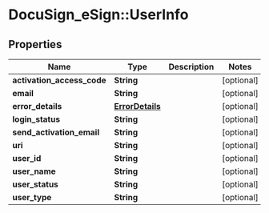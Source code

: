 # DocuSign_eSign::UserInfo

## Properties
Name | Type | Description | Notes
------------ | ------------- | ------------- | -------------
**activation_access_code** | **String** |  | [optional] 
**email** | **String** |  | [optional] 
**error_details** | [**ErrorDetails**](ErrorDetails.md) |  | [optional] 
**login_status** | **String** |  | [optional] 
**send_activation_email** | **String** |  | [optional] 
**uri** | **String** |  | [optional] 
**user_id** | **String** |  | [optional] 
**user_name** | **String** |  | [optional] 
**user_status** | **String** |  | [optional] 
**user_type** | **String** |  | [optional] 


